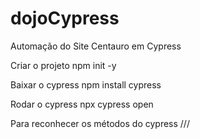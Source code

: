 # dojoCypress
Automação do Site Centauro em Cypress

Criar o projeto 
npm init -y

Baixar o cypress
npm install cypress

Rodar o cypress
npx cypress open

Para reconhecer os métodos do cypress
/// <reference types="cypress" />